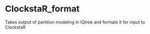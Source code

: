 # ClockstaR_format
Takes output of partition modeling in IQtree and formats it for input to ClockstaR
